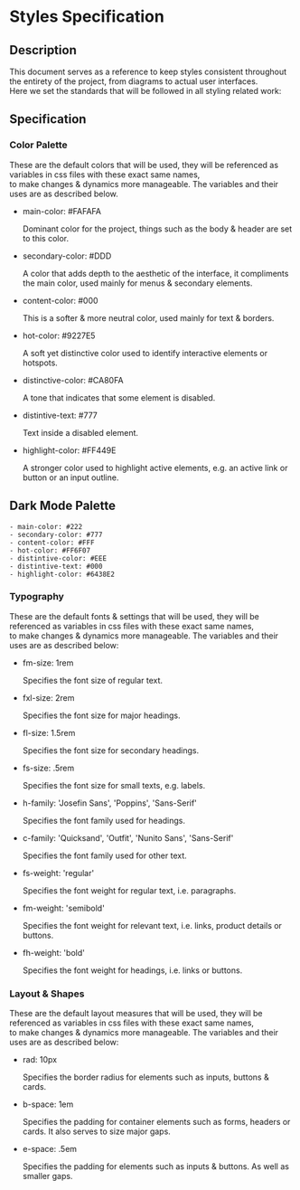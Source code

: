 # Styles Specification


## Description

This document serves as a reference to keep styles consistent throughout the entirety of the project, from diagrams to actual user interfaces.  
Here we set the standards that will be followed in all styling related work:

## Specification

### Color Palette

These are the default colors that will be used, they will be referenced as variables in css files with these exact same names,  
to make changes & dynamics more manageable. The variables and their uses are as described below.

- main-color: #FAFAFA

    Dominant color for the project, things such as the body & header are set to this color.

- secondary-color: #DDD

    A color that adds depth to the aesthetic of the interface, it compliments the main color, used mainly for menus & secondary elements.

- content-color: #000

    This is a softer & more neutral color, used mainly for text & borders.

- hot-color: #9227E5

    A soft yet distinctive color used to identify interactive elements or hotspots.

- distinctive-color: #CA80FA

    A tone that indicates that some element is disabled.

- distintive-text: #777

    Text inside a disabled element.

- highlight-color: #FF449E

    A stronger color used to highlight active elements, e.g. an active link or button or an input outline.

## Dark Mode Palette

    - main-color: #222
    - secondary-color: #777
    - content-color: #FFF
    - hot-color: #FF6F07
    - distintive-color: #EEE
    - distintive-text: #000
    - highlight-color: #6438E2

### Typography

These are the default fonts & settings that will be used, they will be referenced as variables in css files with these exact same names,  
to make changes & dynamics more manageable. The variables and their uses are as described below:

- fm-size: 1rem

    Specifies the font size of regular text.

- fxl-size: 2rem

    Specifies the font size for major headings.

- fl-size: 1.5rem

    Specifies the font size for secondary headings.

- fs-size: .5rem

    Specifies the font size for small texts, e.g. labels.

- h-family: 'Josefin Sans', 'Poppins', 'Sans-Serif'

    Specifies the font family used for headings.

- c-family: 'Quicksand', 'Outfit', 'Nunito Sans', 'Sans-Serif'

    Specifies the font family used for other text.

- fs-weight: 'regular'

    Specifies the font weight for regular text, i.e. paragraphs.

- fm-weight: 'semibold'

    Specifies the font weight for relevant text, i.e. links, product details or buttons.

- fh-weight: 'bold'

    Specifies the font weight for headings, i.e. links or buttons.

### Layout & Shapes

These are the default layout measures that will be used, they will be referenced as variables in css files with these exact same names,  
to make changes & dynamics more manageable. The variables and their uses are as described below:

- rad: 10px

    Specifies the border radius for elements such as inputs, buttons & cards.

- b-space: 1em

    Specifies the padding for container elements such as forms, headers or cards. It also serves to size major gaps.

- e-space: .5em

    Specifies the padding for elements such as inputs & buttons. As well as smaller gaps.
